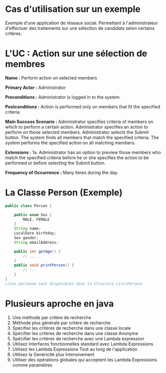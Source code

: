 # Cas d'utilisation sur un exemple

Exemple d'une application de réseaux social. Permettant à l'administrateur d'effectuer des traitements sur une sélection de candidats selon certains critères.

# L'UC : Action sur une sélection de membres

**Name :** Perform action on selected members

**Primary Actor :** Administrator

**Preconditions :** Administrator is logged in to the system.

**Postconditions :** Action is performed only on members that fit the specified criteria.

**Main Success Scenario :**
Administrator specifies criteria of members on which to perform a certain action.
Administrator specifies an action to perform on those selected members.
Administrator selects the Submit button.
The system finds all members that match the specified criteria.
The system performs the specified action on all matching members.

**Extensions :**
1a. Administrator has an option to preview those members who match the specified criteria before he or she specifies the action to be performed or before selecting the Submit button.

**Frequency of Occurrence :** Many times during the day.

# La Classe Person (Exemple)

```Java
public class Person {

    public enum Sex {
        MALE, FEMALE
    }
    String name;
    LocalDate birthday;
    Sex gender;
    String emailAddress;

    public int getAge() {
        // ...
    }
    public void printPerson() {
        // ...
    }
}
//Les personne sont disponibles dans la structure List<Person>
```

# Plusieurs aproche en java

1. Une méthode par critère de recherche
2. Méthode plus générale par critère de recherche
3. Spécifier les critères de recherche dans une classe locale
4. Spécifier les critères de recherche dans une classe Anonyme
5. Spécifier les critères de recherche avec une Lambda expression
6. Utilisez Interfaces fonctionnelles standard avec Lambda Expressions
7. Utilisez les Lambda Expressions Tout au long de l'application
8. Utilisez la Genéricité plus Intensivement
9. Utiliser des opérations globales qui acceptent les Lambda Expressions comme paramètres

